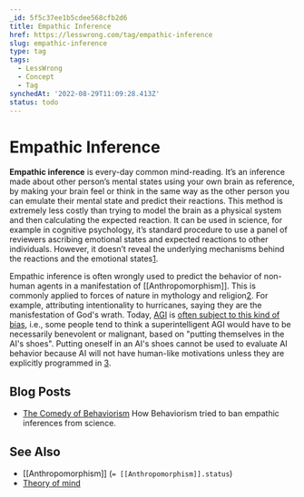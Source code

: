 ```yaml
---
_id: 5f5c37ee1b5cdee568cfb2d6
title: Empathic Inference
href: https://lesswrong.com/tag/empathic-inference
slug: empathic-inference
type: tag
tags:
  - LessWrong
  - Concept
  - Tag
synchedAt: '2022-08-29T11:09:28.413Z'
status: todo
---
```


# Empathic Inference

**Empathic inference** is every-day common mind-reading. It’s an inference made about other person’s mental states using your own brain as reference, by making your brain feel or think in the same way as the other person you can emulate their mental state and predict their reactions. This method is extremely less costly than trying to model the brain as a physical system and then calculating the expected reaction. It can be used in science, for example in cognitive psychology, it’s standard procedure to use a panel of reviewers ascribing emotional states and expected reactions to other individuals. However, it doesn’t reveal the underlying mechanisms behind the reactions and the emotional states[1](http://lesswrong.com/lw/sr/the_comedy_of_behaviorism/).

Empathic inference is often wrongly used to predict the behavior of non-human agents in a manifestation of [[Anthropomorphism]]. This is commonly applied to forces of nature in mythology and religion[2](http://en.wikipedia.org/wiki/Anthropomorphism#In_religion_and_mythology). For example, attributing intentionality to hurricanes, saying they are the manisfestation of God's wrath. Today, [AGI](https://wiki.lesswrong.com/wiki/AGI) is [often subject to this kind of bias](http://lesswrong.com/lw/tf/dreams_of_ai_design/), i.e., some people tend to think a superintelligent AGI would have to be necessarily benevolent or malignant, based on "putting themselves in the AI's shoes". Putting oneself in an AI's shoes cannot be used to evaluate AI behavior because AI will not have human-like motivations unless they are explicitly programmed in [3](http://www.nickbostrom.com/superintelligentwill.pdf).

## Blog Posts

- [The Comedy of Behaviorism](http://lesswrong.com/lw/sr/the_comedy_of_behaviorism/) How Behaviorism tried to ban empathic inferences from science.

## See Also

- [[Anthropomorphism]] (`= [[Anthropomorphism]].status`)
- [Theory of mind](https://en.wikipedia.org/wiki/Theory_of_mind)

